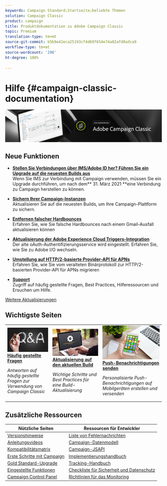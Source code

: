 ```yaml
---
keywords: Campaign Standard;Startseite;beliebte Themen
solution: Campaign Classic
product: campaign
title: Produktdokumentation zu Adobe Campaign Classic
topic: Premium
translation-type: tm+mt
source-git-commit: b5b9e42eca25193cf4d69f654e74a02afd8adca9
workflow-type: tm+mt
source-wordcount: '296'
ht-degree: 100%

---
```



# Hilfe {#campaign-classic-documentation}

![](platform/using/assets/do-not-localize/banner_acc_doc.jpg)

## Neue Funktionen

* **[Stellen Sie Verbindungen über IMS/Adobe ID her? Führen Sie ein Upgrade auf die neuesten Builds aus](integrations/using/about-adobe-id.md)**<br/> Wenn Sie IMS zur Verbindung mit Campaign verwenden, müssen Sie ein Upgrade durchführen, um nach dem** 31. März 2021 **eine Verbindung zu Campaign herstellen zu können.

* **[Sichern Ihrer Campaign-Instanzen](https://helpx.adobe.com/de/campaign/kb/gold-standard-upgrade.html)**<br/> Aktualisieren Sie auf die neuesten Builds, um Ihre Campaign-Plattform zu sichern.

* **[Entfernen falscher Hardbounces](https://helpx.adobe.com/de/campaign/kb/update-bounce-qualification.html)**<br/> Erfahren Sie, wie Sie falsche Hardbounces nach einem Gmail-Ausfall aktualisieren können

* **[Aktualisierung der Adobe Experience Cloud Triggers-Integration](integrations/using/configuring-adobe-io.md)**<br/> Der alte oAuth-Authentifizierungsservice wird eingestellt. Erfahren Sie, wie Sie zu Adobe I/O wechseln.

* **[Umstellung auf HTTP/2-basierte Provider-API für APNs](https://helpx.adobe.com/de/campaign/kb/migrate-to-apns-http2.html)**<br/> Erfahren Sie, wie Sie vom veralteten Binärprotokoll zur HTTP/2-basierten Provider-API für APNs migrieren

* **[Support](https://helpx.adobe.com/de/campaign/kb/ac-support.html)**<br/>
Zugriff auf häufig gestellte Fragen, Best Practices, Hilferessourcen und Ersuchen um Hilfe.

[Weitere Aktualisierungen](/help/rn/using/documentation-updates.md)

## Wichtigste Seiten

<table>
<tr>
  <td>
    <a href="platform/using/common-questions.md">
      <img alt="Häufig gestellte Fragen" src="platform/using/assets/FAQ.png"/>
    </a>
    <div>
      <a href="platform/using/common-questions.md">
    <strong>Häufig gestellte Fragen</strong>
    </a>
    </div>
    <p>
    <em>Antworten auf häufig gestellte Fragen zur Verwendung von Campaign Classic</em>
    <p>
  </td>
   <td>
    <a href="production/using/build-upgrade.md">
      <img alt="Build-Aktualisierung" src="platform/using/assets/upgrade.png" />
    </a>
    <div>
      <a href="production/using/build-upgrade.md">
    <strong>Aktualisierung auf den aktuellen Build</strong>
    </a>
    </div>
    <p>
    <em>Wichtige Schritte und Best Practices für eine Build-Aktualisierung</em>
    <p>
  </td>
  <td>
    <a href="delivery/using/creating-notifications.md">
       <img alt="Push-Benachrichtigungen " src="platform/using/assets/push.png" />
    </a>
    <div>
       <a href="delivery/using/creating-notifications.md">
    <strong>Push-Benachrichtigungen senden</strong>
    </a>
    </div>
    <p>
    <em>Personalisierte Push-Benachrichtigungen auf Mobilgeräten erstellen und versenden</em>
    <p>
  </td>
</tr>
</table>

## Zusätzliche Ressourcen

| Nützliche Seiten | Ressourcen für Entwickler |
|---|---|
| [Versionshinweise](/help/rn/using/latest-release.md) | [Liste von Fehlernachrichten](https://docs.adobe.com/content/help/en/campaign-classic/technicalresources/error_messages/error_codes.html) |
| [Anleitungsvideos](https://experienceleague.adobe.com/docs/campaign-classic-learn/tutorials/overview.html?lang=de) | [Campaign-Datenmodell](configuration/using/about-data-model.md) |
| [Kompatibilitätsmatrix](rn/using/compatibility-matrix.md) | [Campaign-JSAPI](https://docs.adobe.com/content/help/en/campaign-classic/technicalresources/api/p-1.html) |
| [Erste Schritte mit Campaign](platform/using/about-adobe-campaign-classic.md) | [Implementierungshandbuch](https://helpx.adobe.com/de/campaign/kb/acc-implementation.html) |
| [Gold Standard-Upgrade ](https://helpx.adobe.com/de/campaign/kb/gold-standard.html) | [Tracking-Handbuch](https://helpx.adobe.com/de/campaign/kb/acc-tracking.html) |
| [Eingestellte Funktionen](rn/using/deprecated-features.md) | [Checkliste für Sicherheit und Datenschutz](https://helpx.adobe.com/de/campaign/kb/acc-security.html) |
| [Campaign Control Panel](https://experienceleague.adobe.com/docs/control-panel/using/control-panel-home.html?lang=de) | [Richtlinien für das Monitoring](production/using/monitoring-guidelines.md) |
